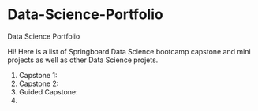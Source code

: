 # Data-Science-Portfolio
Data Science Portfolio

Hi! Here is a list of Springboard Data Science bootcamp capstone and mini projects as well as other Data Science projets. 

1. Capstone 1: 
2. Capstone 2: 
3. Guided Capstone: 
4. 
